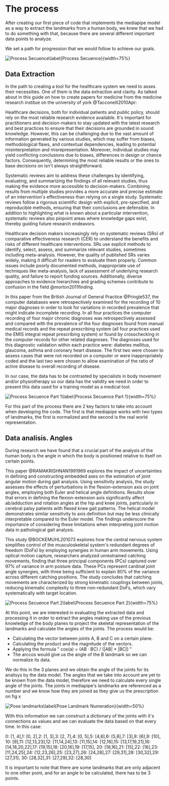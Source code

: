 # The process

After creating our first piece of code that implements the mediapipe model as a way to extract the landmarks from a human body, we knew that we had to do something with that, because there are several different important data points to analyze.

We set a path for progression that we would follow to achieve our goals. 

![Process Secuence\label{Process Secuence}](process.png){width=75%}

## Data Extraction

In the path to creating a tool for the healthcare system we need to asses their necessities. One of them is the data extraction and clarity. As talked about in this guide on how to create papers for medicine from the medicine research institue on the university of york @Tacconelli2010Apr:

Healthcare decisions, both for individual patients and public policy, should rely on the most reliable research evidence available. It's important for practitioners and decision-makers to stay updated with the latest research and best practices to ensure that their decisions are grounded in sound knowledge. However, this can be challenging due to the vast amount of information generated by various studies, which may suffer from biases, methodological flaws, and contextual dependencies, leading to potential misinterpretation and misrepresentation. Moreover, individual studies may yield conflicting conclusions due to biases, differences in design or chance factors. Consequently, determining the most reliable results or the ones to base decisions on isn't always straightforward.

Systematic reviews aim to address these challenges by identifying, evaluating, and summarizing the findings of all relevant studies, thus making the evidence more accessible to decision-makers. Combining results from multiple studies provides a more accurate and precise estimate of an intervention's effectiveness than relying on a single study. Systematic reviews follow a rigorous scientific design with explicit, pre-specified, and reproducible methods, ensuring that their conclusions are defensible. In addition to highlighting what is known about a particular intervention, systematic reviews also pinpoint areas where knowledge gaps exist, thereby guiding future research endeavors.

Healthcare decision makers increasingly rely on systematic reviews (SRs) of comparative effectiveness research (CER) to understand the benefits and risks of different healthcare interventions. SRs use explicit methods to identify, select, assess, and summarize relevant studies, sometimes including meta-analysis. However, the quality of published SRs varies widely, making it difficult for readers to evaluate them properly. Common issues include poorly documented methods, inappropriate use of techniques like meta-analysis, lack of assessment of underlying research quality, and failure to report funding sources. Additionally, diverse approaches to evidence hierarchies and grading schemes contribute to confusion in the field @morton2011finding.

In this paper from the British Journal of General Practice @Pringle537, the computer databases were retrospectively examined for the recording of 10 major diagnoses in order to look for variations in recorded prevalence that might indicate incomplete recording. In all four practices the computer recording of four major chronic diagnoses was retrospectively assessed and compared with the prevalence of the four diagnoses found from manual medical records and the repeat prescribing system (all four practices used the EMIS integral repeat prescribing system) or found by crosschecking in the computer records for other related diagnoses. The diagnoses used for this diagnostic validation within each practice were: diabetes mellitus, glaucoma, asthma and coronary heart disease. The first two were chosen to assess cases that were not recorded on a computer or were inappropriately coded and the last two were chosen to allow examination of the ratio of active disease to overall recording of disease.

In our case, the data has to be contrasted by specialists in body movement and/or physiotherapy so our data has the validity we need in order to present this data used for a training model as a medical tool.

![Process Secuence Part 1\label{Process Secuence Part 1}](process1.png){width=75%}

For this part of the process there are 2 key factors to take into account when developing the code. The first is that mediapipe works with two types of landmarks, the first is normalized and the second is the real world representation. 

## Data analisis. Angles

During research we have found that a crucial part of the analysis of the human body is the angle in which the body is positioned relative to itself on certain points.

This paper @RAMAKRISHNAN1991969 explores the impact of uncertainties in defining and constructing embedded axes on the estimation of joint angular motion during gait analysis. Using sensitivity analysis, the study assesses the effects of perturbations in the flexion-extension axis on joint angles, employing both Euler and helical angle definitions. Results show that errors in defining the flexion-extension axis significantly affect ab/adduction and rotation angles at the hip and knee joints, particularly in cerebral palsy patients with flexed knee gait patterns. The helical model demonstrates similar sensitivity to axis definition but may be less clinically interpretable compared to the Euler model. The findings underscore the importance of considering these limitations when interpreting joint motion data in pathological gait analysis.

This study @BOCKEMUHL201073 explores how the central nervous system simplifies control of the musculoskeletal system's redundant degrees of freedom (DoFs) by employing synergies in human arm movements. Using optical motion capture, researchers analyzed unrestrained catching movements, finding that three principal components (PCs) captured over 97% of variance in arm posture data. These PCs represent cardinal joint angle synergies, with three being sufficient to explain 80% of the variance across different catching positions. The study concludes that catching movements are characterized by strong kinematic couplings between joints, reducing kinematic complexity to three non-redundant DoFs, which vary systematically with target location.

![Process Secuence Part 2\label{Process Secuence Part 2}](process2.png){width=75%}

At this point, we are interested in evaluating the extracted data and processing it in order to extract the angles making use of the previous knowledge of the body planes to project the skeletal representation of the landmarks and calculate the angles of the joints. The process would be:

- Calculating the vector between joints A, B and C on a certain plane. 
- Calculating the product and the magnitude of the vectors.
- Applying the formula " cos(a) = (AB · BC) / (|AB| * |BC|) " 
- The arccos would give us the angle of the B landmark so we can normalize its data.

We do this in the 3 planes and we obtain the angle of the joints for its analisys by the data model. The angles that we take into account are yet to be known from the data model, therefore we need to calculate every single angle of the joints. The joints in mediapipe's landmarks are referenced as a number and we know how they are joined as they give us the prescription on fig x

![Pose landmarks\label{Pose Landmark Numeration}](pose_landmarks_index.png){width=50%}

With this information we can construct a dictionary of the joints with it's connections as values and we can evaluate the data based on that every time. In this case:

0: [1, 4],1: [0, 2],2: [1, 3],3: [2, 7],4: [0, 5],5: [4,6],6: [5,8],7: [3],8: [6],9: [10],
    10: [9],11: [12,13,23],12: [11,14,24],13: [11,15],14: [12,16],15: [13,17,19,21],16: [14,18,20,22],17: [19,15],18: [20,16],19: [17,15],
    20: [18,16],21: [15],22: [16],23: [11,24,25],24: [12,23,26],25: [23,27],26: [24,28],27: [29,31],28: [30,32],29: [27,31],
    30: [28,32],31: [27,29],32: [28,30]

It is important to note that there are some landmarks that are only adjacent to one other point, and for an angle to be calculated, there has to be 3 points.

